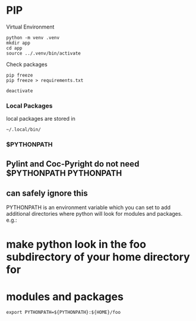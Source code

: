 # PIP 

Virtual Environment


```
python -m venv .venv
mkdir app
cd app
source ../.venv/bin/activate
```

Check packages
```
pip freeze
pip freeze > requirements.txt
```


```
deactivate
```


### Local Packages 
local packages are stored in
```
~/.local/bin/
```


### $PYTHONPATH
## Pylint and Coc-Pyright do not need $PYTHONPATH PYTHONPATH
## can safely ignore this

PYTHONPATH is an environment variable which you can set to add additional directories
where python will look for modules and packages. e.g.:

# make python look in the foo subdirectory of your home directory for
# modules and packages 
```
export PYTHONPATH=${PYTHONPATH}:${HOME}/foo
```
